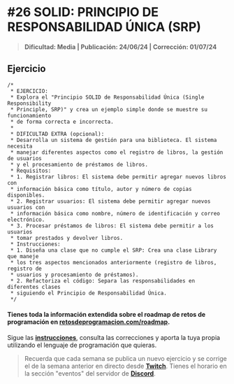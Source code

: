 # #26 SOLID: PRINCIPIO DE RESPONSABILIDAD ÚNICA (SRP)
> #### Dificultad: Media | Publicación: 24/06/24 | Corrección: 01/07/24

## Ejercicio

```
/*
 * EJERCICIO:
 * Explora el "Principio SOLID de Responsabilidad Única (Single Responsibility
 * Principle, SRP)" y crea un ejemplo simple donde se muestre su funcionamiento
 * de forma correcta e incorrecta.
 *
 * DIFICULTAD EXTRA (opcional):
 * Desarrolla un sistema de gestión para una biblioteca. El sistema necesita
 * manejar diferentes aspectos como el registro de libros, la gestión de usuarios
 * y el procesamiento de préstamos de libros.
 * Requisitos:
 * 1. Registrar libros: El sistema debe permitir agregar nuevos libros con 
 * información básica como título, autor y número de copias disponibles.
 * 2. Registrar usuarios: El sistema debe permitir agregar nuevos usuarios con
 * información básica como nombre, número de identificación y correo electrónico.
 * 3. Procesar préstamos de libros: El sistema debe permitir a los usuarios
 * tomar prestados y devolver libros.
 * Instrucciones:
 * 1. Diseña una clase que no cumple el SRP: Crea una clase Library que maneje
 * los tres aspectos mencionados anteriormente (registro de libros, registro de
 * usuarios y procesamiento de préstamos).
 * 2. Refactoriza el código: Separa las responsabilidades en diferentes clases
 * siguiendo el Principio de Responsabilidad Única.
 */
```
#### Tienes toda la información extendida sobre el roadmap de retos de programación en **[retosdeprogramacion.com/roadmap](https://retosdeprogramacion.com/roadmap)**.

Sigue las **[instrucciones](../../README.md)**, consulta las correcciones y aporta la tuya propia utilizando el lenguaje de programación que quieras.

> Recuerda que cada semana se publica un nuevo ejercicio y se corrige el de la semana anterior en directo desde **[Twitch](https://twitch.tv/mouredev)**. Tienes el horario en la sección "eventos" del servidor de **[Discord](https://discord.gg/mouredev)**.